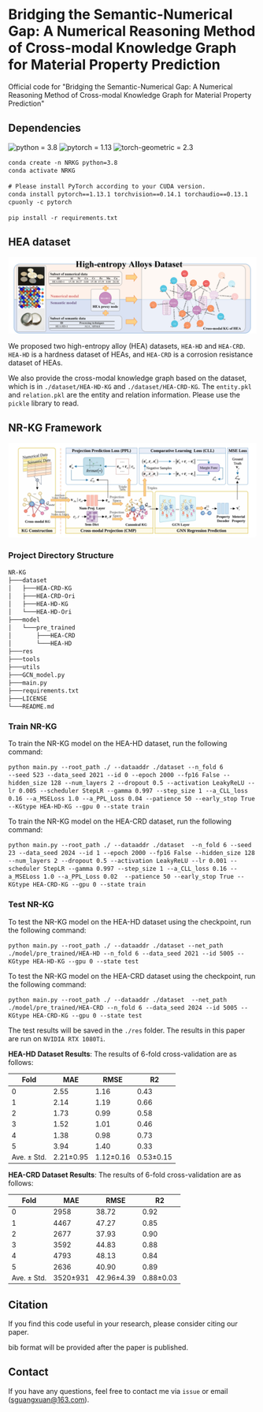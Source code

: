 # Bridging the Semantic-Numerical Gap: A Numerical Reasoning Method of Cross-modal Knowledge Graph for Material Property Prediction

Official code for "Bridging the Semantic-Numerical Gap: A Numerical Reasoning Method of Cross-modal Knowledge Graph for Material Property Prediction"

## Dependencies
![python = 3.8](https://img.shields.io/badge/python-3.8-blue.svg)
![pytorch = 1.13](https://img.shields.io/badge/pytorch-1.13-yellow.svg)
![torch-geometric = 2.3](https://img.shields.io/badge/torch_geometric-2.3-green.svg)

```commandline
conda create -n NRKG python=3.8
conda activate NRKG

# Please install PyTorch according to your CUDA version.
conda install pytorch==1.13.1 torchvision==0.14.1 torchaudio==0.13.1 cpuonly -c pytorch

pip install -r requirements.txt
```

## HEA dataset
![HEAData](./image/HEA_dataset.png)

We proposed two high-entropy alloy (HEA) datasets, `HEA-HD` and `HEA-CRD`. `HEA-HD` is a hardness dataset of HEAs, and `HEA-CRD` is a corrosion resistance dataset of HEAs.

We also provide the cross-modal knowledge graph based on the dataset, which is in `./dataset/HEA-HD-KG` and `./dataset/HEA-CRD-KG`. The `entity.pkl` and `relation.pkl` are the entity and relation information. Please use the `pickle` library to read.

## NR-KG Framework
![NRKG](./image/Framework.png)

### Project Directory Structure

```commandline
NR-KG
├───dataset
│   ├───HEA-CRD-KG
│   ├───HEA-CRD-Ori
│   ├───HEA-HD-KG
│   └───HEA-HD-Ori
├───model
│   └───pre_trained
│       ├───HEA-CRD
│       └───HEA-HD
├───res
├───tools
├───utils
├───GCN_model.py
├───main.py
├───requirements.txt
├───LICENSE
└───README.md
```

### Train NR-KG

To train the NR-KG model on the HEA-HD dataset, run the following command:

```commandline
python main.py --root_path ./ --dataaddr ./dataset --n_fold 6 
--seed 523 --data_seed 2021 --id 0 --epoch 2000 --fp16 False --hidden_size 128 --num_layers 2 --dropout 0.5 --activation LeakyReLU --lr 0.005 --scheduler StepLR --gamma 0.997 --step_size 1 --a_CLL_loss 0.16 --a_MSELoss 1.0 --a_PPL_Loss 0.04 --patience 50 --early_stop True --KGtype HEA-HD-KG --gpu 0 --state train
```

To train the NR-KG model on the HEA-CRD dataset, run the following command:

```commandline
python main.py --root_path ./ --dataaddr ./dataset  --n_fold 6 --seed 23 --data_seed 2024 --id 1 --epoch 2000 --fp16 False --hidden_size 128 --num_layers 2 --dropout 0.5 --activation LeakyReLU --lr 0.001 --scheduler StepLR --gamma 0.997 --step_size 1 --a_CLL_loss 0.16 --a_MSELoss 1.0 --a_PPL_Loss 0.02  --patience 50 --early_stop True --KGtype HEA-CRD-KG --gpu 0 --state train
```

### Test NR-KG

To test the NR-KG model on the HEA-HD dataset using the checkpoint, run the following command:

```commandline
python main.py --root_path ./ --dataaddr ./dataset --net_path ./model/pre_trained/HEA-HD --n_fold 6 --data_seed 2021 --id 5005 --KGtype HEA-HD-KG --gpu 0 --state test
```

To test the NR-KG model on the HEA-CRD dataset using the checkpoint, run the following command:

```commandline
python main.py --root_path ./ --dataaddr ./dataset  --net_path ./model/pre_trained/HEA-CRD --n_fold 6 --data_seed 2024 --id 5005 --KGtype HEA-CRD-KG --gpu 0 --state test
```

The test results will be saved in the `./res` folder. The results in this paper are run on `NVIDIA RTX 1080Ti`.

**HEA-HD Dataset Results**: The results of 6-fold cross-validation are as follows:

| Fold | MAE | RMSE | R2 |
| --- | --- | --- | --- |
| 0 | 2.55 | 1.16 | 0.43 |
| 1 | 2.14 | 1.19 | 0.66 |
| 2 | 1.73 | 0.99 | 0.58 |
| 3 | 1.52 | 1.01 | 0.46 |
| 4 | 1.38 | 0.98 | 0.73 |
| 5 | 3.94 | 1.40 | 0.33 |
| Ave. ± Std. | 2.21±0.95 | 1.12±0.16 | 0.53±0.15 |

**HEA-CRD Dataset Results**: The results of 6-fold cross-validation are as follows:

| Fold | MAE | RMSE | R2 |
| --- | --- | --- | --- |
| 0 | 2958 | 38.72 | 0.92 | 
| 1 | 4467 | 47.27 | 0.85 | 
| 2 | 2677 | 37.93 | 0.90 | 
| 3 | 3592 | 44.83 | 0.88 | 
| 4 | 4793 | 48.13 | 0.84 | 
| 5 | 2636 | 40.90 | 0.89 | 
| Ave. ± Std. | 3520±931 | 42.96±4.39 | 0.88±0.03 | 

## Citation

If you find this code useful in your research, please consider citing our paper.

bib format will be provided after the paper is published.

## Contact

If you have any questions, feel free to contact me via `issue` or email (sguangxuan@163.com).